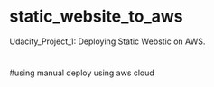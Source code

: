 # static_website_to_aws
Udacity_Project_1: Deploying Static Webstic on AWS.
#
#using manual deploy using aws cloud
